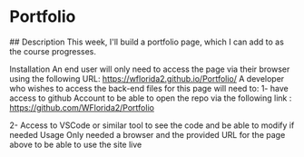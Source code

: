 # Portfolio

## Description
This week, I'll build a portfolio page, which I can add to as the course progresses.

Installation
An end user will only need to access the page via their browser using the following URL: https://wflorida2.github.io/Portfolio/
A developer who wishes to access the back-end files for this page will need to: 
1- have access to github Account to be able to open the repo via the following link :  https://github.com/WFlorida2/Portfolio
 
2- Access to VSCode or similar tool to see the code and be able to modify if needed
Usage
Only needed a browser and the provided URL for the page above to be able to use the site live
